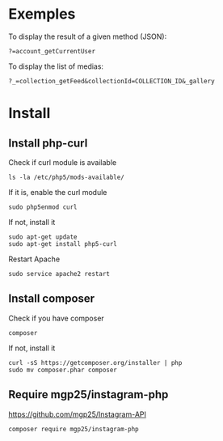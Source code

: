 
# Exemples

To display the result of a given method (JSON):

    ?=account_getCurrentUser

To display the list of medias:

    ?_=collection_getFeed&collectionId=COLLECTION_ID&_gallery

# Install

## Install php-curl

Check if curl module is available

    ls -la /etc/php5/mods-available/

If it is, enable the curl module

    sudo php5enmod curl

If not, install it

    sudo apt-get update
    sudo apt-get install php5-curl

Restart Apache

    sudo service apache2 restart

## Install composer

Check if you have composer

    composer

If not, install it

    curl -sS https://getcomposer.org/installer | php
    sudo mv composer.phar composer

## Require mgp25/instagram-php

https://github.com/mgp25/Instagram-API

    composer require mgp25/instagram-php
